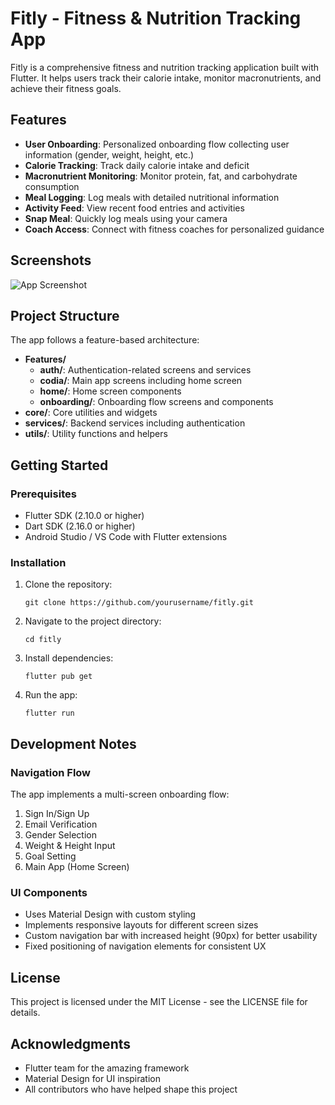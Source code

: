 # Fitly - Fitness & Nutrition Tracking App

Fitly is a comprehensive fitness and nutrition tracking application built with Flutter. It helps users track their calorie intake, monitor macronutrients, and achieve their fitness goals.

## Features

- **User Onboarding**: Personalized onboarding flow collecting user information (gender, weight, height, etc.)
- **Calorie Tracking**: Track daily calorie intake and deficit
- **Macronutrient Monitoring**: Monitor protein, fat, and carbohydrate consumption
- **Meal Logging**: Log meals with detailed nutritional information
- **Activity Feed**: View recent food entries and activities
- **Snap Meal**: Quickly log meals using your camera
- **Coach Access**: Connect with fitness coaches for personalized guidance

## Screenshots

![App Screenshot](screenshots/home_screen.png)

## Project Structure

The app follows a feature-based architecture:

- **Features/**
  - **auth/**: Authentication-related screens and services
  - **codia/**: Main app screens including home screen
  - **home/**: Home screen components
  - **onboarding/**: Onboarding flow screens and components
- **core/**: Core utilities and widgets
- **services/**: Backend services including authentication
- **utils/**: Utility functions and helpers

## Getting Started

### Prerequisites

- Flutter SDK (2.10.0 or higher)
- Dart SDK (2.16.0 or higher)
- Android Studio / VS Code with Flutter extensions

### Installation

1. Clone the repository:
   ```
   git clone https://github.com/yourusername/fitly.git
   ```

2. Navigate to the project directory:
   ```
   cd fitly
   ```

3. Install dependencies:
   ```
   flutter pub get
   ```

4. Run the app:
   ```
   flutter run
   ```

## Development Notes

### Navigation Flow

The app implements a multi-screen onboarding flow:
1. Sign In/Sign Up
2. Email Verification
3. Gender Selection
4. Weight & Height Input
5. Goal Setting
6. Main App (Home Screen)

### UI Components

- Uses Material Design with custom styling
- Implements responsive layouts for different screen sizes
- Custom navigation bar with increased height (90px) for better usability
- Fixed positioning of navigation elements for consistent UX

## License

This project is licensed under the MIT License - see the LICENSE file for details.

## Acknowledgments

- Flutter team for the amazing framework
- Material Design for UI inspiration
- All contributors who have helped shape this project
